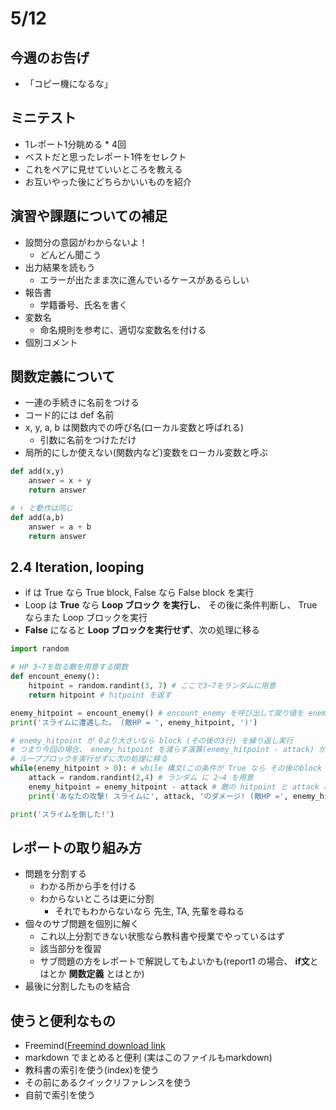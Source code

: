 # 5/12
## 今週のお告げ
- 「コピー機になるな」

## ミニテスト
- 1レポート1分眺める * 4回
- ベストだと思ったレポート1件をセレクト
- これをペアに見せていいところを教える
- お互いやった後にどちらかいいものを紹介

## 演習や課題についての補足
- 設問分の意図がわからないよ！
    - どんどん聞こう
- 出力結果を読もう
    - エラーが出たまま次に進んでいるケースがあるらしい
- 報告書
    - 学籍番号、氏名を書く
- 変数名
    - 命名規則を参考に、適切な変数名を付ける
- 個別コメント

## 関数定義について
- 一連の手続きに名前をつける
- コード的には def 名前
- x, y, a, b は関数内での呼び名(ローカル変数と呼ばれる)
    - 引数に名前をつけただけ
- 局所的にしか使えない(関数内など)変数をローカル変数と呼ぶ

``` python
def add(x,y)
    answer = x + y
    return answer

# ↑ と動作は同じ
def add(a,b)
    answer = a + b
    return answer
```

## 2.4 Iteration, looping
- if は True なら True block, False なら False block を実行
- Loop は **True** なら **Loop ブロック を実行し**、 その後に条件判断し、 True ならまた Loop ブロックを実行
- **False** になると **Loop ブロックを実行せず**、次の処理に移る

``` python
import random

# HP 3~7を取る敵を用意する関数
def encount_enemy(): 
    hitpoint = random.randint(3, 7) # ここで3~7をランダムに用意
    return hitpoint # hitpoint を返す

enemy_hitpoint = encount_enemy() # encount_enemy を呼び出して戻り値を enemy_hitpoint に代入
print('スライムに遭遇した。 (敵HP = ', enemy_hitpoint, ')')

# enemy_hitpoint が 0より大きいなら block (その後の3行) を繰り返し実行
# つまり今回の場合、 enemy_hitpoint を減らす演算(enemy_hitpoint - attack) があるためそれの結果が 0 より小さくなったら
# ループブロックを実行せずに次の処理に移る
while(enemy_hitpoint > 0): # while 構文(この条件が True なら その後のblock を繰り返す)
    attack = random.randint(2,4) # ランダム に 2~4 を用意
    enemy_hitpoint = enemy_hitpoint - attack # 敵の hitpoint と attack の差を取る
    print('あなたの攻撃! スライムに', attack, 'のダメージ! (敵HP =', enemy_hitpoint, ')')

print('スライムを倒した!')
```

## レポートの取り組み方
- 問題を分割する
    - わかる所から手を付ける
    - わからないところは更に分割
        - それでもわからないなら 先生, TA, 先輩を尋ねる
- 個々のサブ問題を個別に解く
    - これ以上分割できない状態なら教科書や授業でやっているはず
    - 該当部分を復習
    - サブ問題の方をレポートで解説してもよいかも(report1 の場合、 **if文**とはとか **関数定義** とはとか)
- 最後に分割したものを結合

## 使うと便利なもの
- Freemind([Freemind download link](https://sourceforge.net/projects/freemind/)
- markdown でまとめると便利 (実はこのファイルもmarkdown)
- 教科書の索引を使う(index)を使う
- その前にあるクイックリファレンスを使う
- 自前で索引を使う
